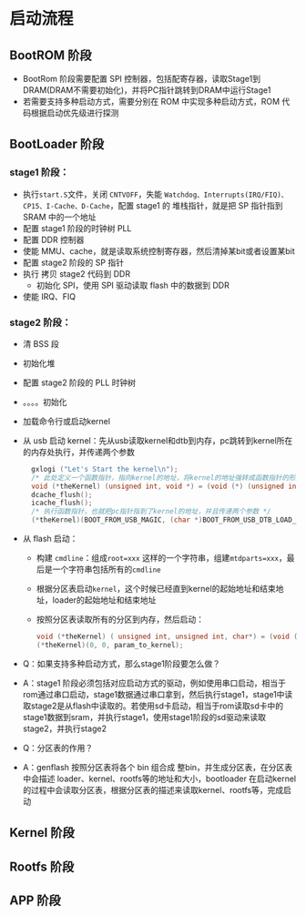 # 启动流程



## BootROM 阶段

- BootRom 阶段需要配置 SPI 控制器，包括配寄存器，读取Stage1到 DRAM(DRAM不需要初始化)，并将PC指针跳转到DRAM中运行Stage1
- 若需要支持多种启动方式，需要分别在 ROM 中实现多种启动方式，ROM 代码根据启动优先级进行探测





## BootLoader 阶段

### stage1 阶段：

- 执行`start.S`文件，关闭 `CNTVOFF`，失能 `Watchdog、Interrupts(IRQ/FIQ)、CP15、I-Cache、D-Cache`，配置 stage1 的 堆栈指针，就是把 SP 指针指到 SRAM 中的一个地址
- 配置 stage1 阶段的时钟树 PLL
- 配置 DDR 控制器
- 使能 MMU、cache，就是读取系统控制寄存器，然后清掉某bit或者设置某bit
- 配置 stage2 阶段的 SP 指针
- 执行 拷贝 stage2 代码到 DDR
  - 初始化 SPI，使用 SPI 驱动读取 flash 中的数据到 DDR
- 使能 IRQ、FIQ



### stage2 阶段：

- 清 BSS 段

- 初始化堆

- 配置 stage2 阶段的 PLL 时钟树

- 。。。。初始化

- 加载命令行或启动kernel

- 从 usb 启动 kernel：先从usb读取kernel和dtb到内存，pc跳转到kernel所在的内存处执行，并传递两个参数

  ```c
  	gxlogi ("Let's Start the kernel\n");
  	/* 此处定义一个函数指针，指向kernel的地址，将kernel的地址强转成函数指针的形式 */
  	void (*theKernel) (unsigned int, void *) = (void (*) (unsigned int, void *))KERNEL_ADDR;
  	dcache_flush();
  	icache_flush();
  	/* 执行函数指针，也就把pc指针指到了kernel的地址，并且传递两个参数 */
  	(*theKernel)(BOOT_FROM_USB_MAGIC, (char *)BOOT_FROM_USB_DTB_LOAD_ADDR);  /* MAGIC */
  
  ```

- 从 flash 启动：

  - 构建 `cmdline`：组成`root=xxx` 这样的一个字符串，组建`mtdparts=xxx`，最后是一个字符串包括所有的`cmdline`

  - 根据分区表启动`kernel`，这个时候已经直到kernel的起始地址和结束地址，loader的起始地址和结束地址

  - 按照分区表读取所有的分区到内存，然后启动：

    ```c
    void (*theKernel) ( unsigned int, unsigned int, char*) = (void (*) (unsigned int, unsigned int, char*))addr;
    (*theKernel)(0, 0, param_to_kernel); 
    ```

    





- Q：如果支持多种启动方式，那么stage1阶段要怎么做？

- A：stage1 阶段必须包括对应启动方式的驱动，例如使用串口启动，相当于rom通过串口启动，stage1数据通过串口拿到，然后执行stage1，stage1中读取stage2是从flash中读取的。若使用sd卡启动，相当于rom读取sd卡中的stage1数据到sram，并执行stage1，使用stage1阶段的sd驱动来读取stage2，并执行stage2



- Q：分区表的作用？
- A：genflash 按照分区表将各个 bin 组合成 整bin，并生成分区表，在分区表中会描述 loader、kernel、rootfs等的地址和大小，bootloader 在启动kernel的过程中会读取分区表，根据分区表的描述来读取kernel、rootfs等，完成启动





## Kernel 阶段







## Rootfs 阶段







## APP 阶段